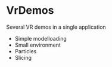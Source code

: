 # VrDemos
Several VR demos in a single application
 - Simple modelloading
 - Small environment
 - Particles
 - Slicing
